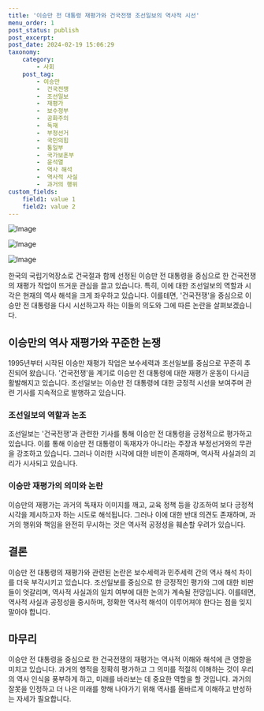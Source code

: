 ```yaml
---
title: '이승만 전 대통령 재평가와 건국전쟁 조선일보의 역사적 시선'
menu_order: 1
post_status: publish
post_excerpt: 
post_date: 2024-02-19 15:06:29
taxonomy:
    category:
        - 사회
    post_tag:
        - 이승만
        -  건국전쟁
        -  조선일보
        -  재평가
        -  보수정부
        -  공화주의
        -  독재
        -  부정선거
        -  국민의힘
        -  통일부
        -  국가보훈부
        -  윤석열
        -  역사 해석
        -  역사적 사실
        -  과거의 행위
custom_fields:
    field1: value 1
    field2: value 2
---
```


![Image](https://imgnews.pstatic.net/image/006/2024/02/18/0000122413_004_20240219030801225.jpg?type=w647)

![Image](https://imgnews.pstatic.net/image/006/2024/02/18/0000122413_001_20240219030800991.jpg?type=w647)

![Image](https://imgnews.pstatic.net/image/006/2024/02/18/0000122413_005_20240219030801270.jpg?type=w647)

한국의 국립기억장소로 건국절과 함께 선정된 이승만 전 대통령을 중심으로 한 건국전쟁의 재평가 작업이 뜨거운 관심을 끌고 있습니다. 특히, 이에 대한 조선일보의 역할과 시각은 현재의 역사 해석을 크게 좌우하고 있습니다. 이를테면, '건국전쟁'을 중심으로 이승만 전 대통령을 다시 시선하고자 하는 이들의 의도와 그에 따른 논란을 살펴보겠습니다.
## 이승만의 역사 재평가와 꾸준한 논쟁
1995년부터 시작된 이승만 재평가 작업은 보수세력과 조선일보를 중심으로 꾸준히 추진되어 왔습니다. '건국전쟁'을 계기로 이승만 전 대통령에 대한 재평가 운동이 다시금 활발해지고 있습니다. 조선일보는 이승만 전 대통령에 대한 긍정적 시선을 보여주며 관련 기사를 지속적으로 발행하고 있습니다.
### 조선일보의 역할과 논조
조선일보는 '건국전쟁'과 관련한 기사를 통해 이승만 전 대통령을 긍정적으로 평가하고 있습니다. 이를 통해 이승만 전 대통령이 독재자가 아니라는 주장과 부정선거와의 무관을 강조하고 있습니다. 그러나 이러한 시각에 대한 비판이 존재하며, 역사적 사실과의 괴리가 시사되고 있습니다.
### 이승만 재평가의 의미와 논란
이승만의 재평가는 과거의 독재자 이미지를 깨고, 교육 정책 등을 강조하여 보다 긍정적 시각을 제시하고자 하는 시도로 해석됩니다. 그러나 이에 대한 반대 의견도 존재하며, 과거의 행위와 책임을 완전히 무시하는 것은 역사적 공정성을 훼손할 우려가 있습니다.
## 결론
이승만 전 대통령의 재평가와 관련된 논란은 보수세력과 민주세력 간의 역사 해석 차이를 더욱 부각시키고 있습니다. 조선일보를 중심으로 한 긍정적인 평가와 그에 대한 비판들이 엇갈리며, 역사적 사실과의 일치 여부에 대한 논의가 계속될 전망입니다. 이를테면, 역사적 사실과 공정성을 중시하며, 정확한 역사적 해석이 이루어져야 한다는 점을 잊지 말아야 합니다.
## 마무리
이승만 전 대통령을 중심으로 한 건국전쟁의 재평가는 역사적 이해와 해석에 큰 영향을 미치고 있습니다. 과거의 행적을 정확히 평가하고 그 의미를 적절히 이해하는 것이 우리의 역사 인식을 풍부하게 하고, 미래를 바라보는 데 중요한 역할을 할 것입니다. 과거의 잘못을 인정하고 더 나은 미래를 향해 나아가기 위해 역사를 올바르게 이해하고 반성하는 자세가 필요합니다.
